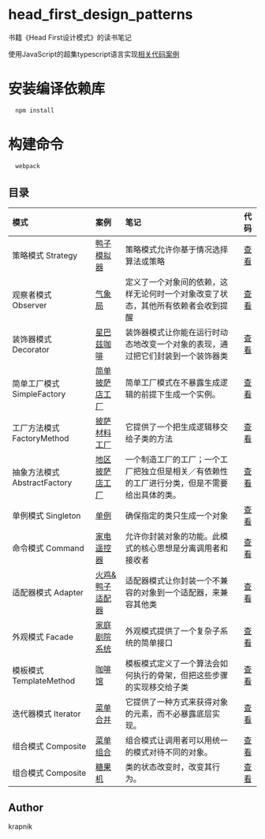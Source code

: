 # head_first_design_patterns

书籍《Head First设计模式》的读书笔记

使用JavaScript的超集typescript语言实现[相关代码案例](https://github.com/bethrobson/Head-First-Design-Patterns)

# 安装编译依赖库
```sh
  npm install
```

# 构建命令
```sh
  webpack
```

## 目录

[placeholder]:p

| 模式 | 案例 | 笔记 | 代码 |
|:-------- |:-------- |:-------- |:--------:|
|策略模式 Strategy| [鸭子模拟器](https://krapnikkk.github.io/head_first_design_patterns_typescript/dist/01_Strategy/index.html) | 策略模式允许你基于情况选择算法或策略 | [查看](./01_Strategy) |
|观察者模式 Observer| [气象局](https://krapnikkk.github.io/head_first_design_patterns_typescript/dist/02_Observer/index.html) | 定义了一个对象间的依赖，这样无论何时一个对象改变了状态，其他所有依赖者会收到提醒 | [查看](./02_Observer) |
|装饰器模式 Decorator| [星巴兹咖啡](https://krapnikkk.github.io/head_first_design_patterns_typescript/dist/03_Decorator/index.html) | 装饰器模式让你能在运行时动态地改变一个对象的表现，通过把它们封装到一个装饰器类 | [查看](./03_Decorator) |
|简单工厂模式 SimpleFactory| [简单披萨店工厂](https://krapnikkk.github.io/head_first_design_patterns_typescript/dist/04_SimpleFactory/index.html) | 简单工厂模式在不暴露生成逻辑的前提下生成一个实例。 | [查看](./04_SimpleFactory) |
|工厂方法模式 FactoryMethod| [披萨材料工厂](https://krapnikkk.github.io/head_first_design_patterns_typescript/dist/04_FactoryMethod/index.html) | 它提供了一个把生成逻辑移交给子类的方法 | [查看](./04_FactoryMethod) |
|抽象方法模式 AbstractFactory| [地区披萨店工厂](https://krapnikkk.github.io/head_first_design_patterns_typescript/dist/04_AbstractFactory/index.html) | 一个制造工厂的工厂；一个工厂把独立但是相关／有依赖性的工厂进行分类，但是不需要给出具体的类。 | [查看](./04_AbstractFactory) |
|单例模式 Singleton| [单例](https://krapnikkk.github.io/head_first_design_patterns_typescript/dist/05_Singleton/index.html) | 确保指定的类只生成一个对象 | [查看](./05_Singleton) |
|命令模式 Command| [家电遥控器](https://krapnikkk.github.io/head_first_design_patterns_typescript/dist/06_Command/index.html) | 允许你封装对象的功能。此模式的核心思想是分离调用者和接收者 | [查看](./06_Command) |
|适配器模式 Adapter| [火鸡&鸭子适配器](https://krapnikkk.github.io/head_first_design_patterns_typescript/dist/07_Adapter/index.html) | 适配器模式让你封装一个不兼容的对象到一个适配器，来兼容其他类 | [查看](./07_Adapter) |
|外观模式 Facade| [家庭剧院系统](https://krapnikkk.github.io/head_first_design_patterns_typescript/dist/08_Facade/index.html) | 外观模式提供了一个复杂子系统的简单接口 | [查看](./08_Facade) |
|模板模式 TemplateMethod| [咖啡馆](https://krapnikkk.github.io/head_first_design_patterns_typescript/dist/09_TemplateMethod/index.html) | 模板模式定义了一个算法会如何执行的骨架，但把这些步骤的实现移交给子类 | [查看](./09_TemplateMethod) |
|迭代器模式 Iterator| [菜单合并](https://krapnikkk.github.io/head_first_design_patterns_typescript/dist/10_Iterator/index.html) | 它提供了一种方式来获得对象的元素，而不必暴露底层实现。 | [查看](./10_Iterator) |
|组合模式 Composite| [菜单组合](https://krapnikkk.github.io/head_first_design_patterns_typescript/dist/10_Composite/index.html) | 组合模式让调用者可以用统一的模式对待不同的对象。 | [查看](./10_Composite) |
|组合模式 Composite| [糖果机](https://krapnikkk.github.io/head_first_design_patterns_typescript/dist/11_State/index.html) | 类的状态改变时，改变其行为。 | [查看](./11_State) |

[/placeholder]:p

## Author
krapnik

